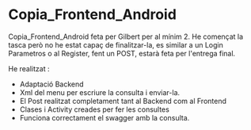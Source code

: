 # Copia_Frontend_Android
Copia_Frontend_Android feta per Gilbert per al mínim 2.
He començat la tasca però no he estat capaç de finalitzar-la, es similar a un Login Parametros o al Register, fent un POST, estarà feta per l'entrega final.

He realitzat :
- Adaptació Backend
- Xml del menu per escriure la consulta i enviar-la.
- El Post realitzat completament tant al Backend com al Frontend
- Clases i Activity creades per fer les consultes
- Funciona correctament el swagger amb la consulta.
